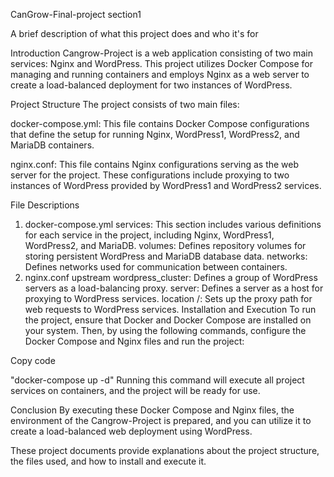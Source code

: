 CanGrow-Final-project
section1 

A brief description of what this project does and who it's for

Introduction
Cangrow-Project is a web application consisting of two main services: Nginx and WordPress. This project utilizes Docker Compose for managing and running containers and employs Nginx as a web server to create a load-balanced deployment for two instances of WordPress.

Project Structure
The project consists of two main files:

docker-compose.yml: This file contains Docker Compose configurations that define the setup for running Nginx, WordPress1, WordPress2, and MariaDB containers.

nginx.conf: This file contains Nginx configurations serving as the web server for the project. These configurations include proxying to two instances of WordPress provided by WordPress1 and WordPress2 services.

File Descriptions
1. docker-compose.yml
services: This section includes various definitions for each service in the project, including Nginx, WordPress1, WordPress2, and MariaDB.
volumes: Defines repository volumes for storing persistent WordPress and MariaDB database data.
networks: Defines networks used for communication between containers.
2. nginx.conf
upstream wordpress_cluster: Defines a group of WordPress servers as a load-balancing proxy.
server: Defines a server as a host for proxying to WordPress services.
location /: Sets up the proxy path for web requests to WordPress services.
Installation and Execution
To run the project, ensure that Docker and Docker Compose are installed on your system. Then, by using the following commands, configure the Docker Compose and Nginx files and run the project:

Copy code

"docker-compose up -d"
Running this command will execute all project services on containers, and the project will be ready for use.

Conclusion
By executing these Docker Compose and Nginx files, the environment of the Cangrow-Project is prepared, and you can utilize it to create a load-balanced web deployment using WordPress.

These project documents provide explanations about the project structure, the files used, and how to install and execute it.
